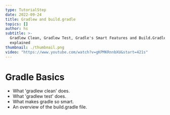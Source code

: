 ```yaml
---
type: TutorialStep
date: 2022-09-24
title: Gradlew and build.gradle
topics: []
author: hs
subtitle: >-
  Gradlew Clean, Gradlew Test, Gradle's Smart Features and Build.Gradle.
  explained
thumbnail: ./thumbnail.png
video: "https://www.youtube.com/watch?v=gKPMKRnnbXU&start=421s"
---
```


# Gradle Basics

- What 'gradlew clean' does.
- What 'gradlew test' does.
- What makes gradle so smart.
- An overview of the build.gradle file.
